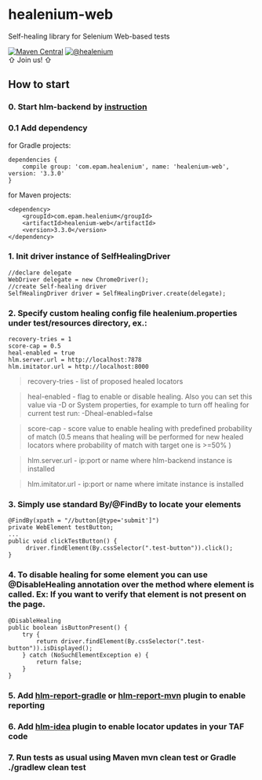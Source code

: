 # healenium-web
Self-healing library for Selenium Web-based tests

[![Maven Central](https://img.shields.io/maven-central/v/com.epam.healenium/healenium-web.svg?label=Maven%20Central)](https://search.maven.org/search?q=g:%22com.epam.healenium%22%20AND%20a:%22healenium-web%22)
 [![@healenium](https://img.shields.io/badge/Telegram-%40healenium-orange.svg)](https://t.me/healenium)<br />
⇧ Join us! ⇧
## How to start

### 0. Start hlm-backend by [instruction](https://github.com/healenium/healenium-backend)

### 0.1 Add dependency

for Gradle projects:
``` 
dependencies {
    compile group: 'com.epam.healenium', name: 'healenium-web', version: '3.3.0'
}
```

for Maven projects:
``` 
<dependency>
	<groupId>com.epam.healenium</groupId>
	<artifactId>healenium-web</artifactId>
	<version>3.3.0</version>
</dependency>
```
### 1. Init driver instance of SelfHealingDriver
``` 
//declare delegate
WebDriver delegate = new ChromeDriver();
//create Self-healing driver
SelfHealingDriver driver = SelfHealingDriver.create(delegate);
 ```
### 2. Specify custom healing config file healenium.properties under test/resources directory, ex.:
``` 
recovery-tries = 1
score-cap = 0.5
heal-enabled = true
hlm.server.url = http://localhost:7878
hlm.imitator.url = http://localhost:8000
 ```
> recovery-tries - list of proposed healed locators

> heal-enabled - flag to enable or disable healing.
Also you can set this value via -D or System properties, for example to turn off healing for current test run: -Dheal-enabled=false

> score-cap - score value to enable healing with predefined probability of match (0.5 means that healing will be performed for new healed locators where probability of match with target one is >=50% )

> hlm.server.url - ip:port or name where hlm-backend instance is installed

> hlm.imitator.url - ip:port or name where imitate instance is installed

### 3. Simply use standard By/@FindBy to locate your elements
```
@FindBy(xpath = "//button[@type='submit']")
private WebElement testButton;
...
public void clickTestButton() {
     driver.findElement(By.cssSelector(".test-button")).click();
}
```
### 4. To disable healing for some element you can use @DisableHealing annotation over the method where element is called. Ex: If you want to verify that element is not present on the page.
```
@DisableHealing
public boolean isButtonPresent() {
    try {
        return driver.findElement(By.cssSelector(".test-button")).isDisplayed();
    } catch (NoSuchElementException e) {
        return false;
    }
}
```
### 5. Add [hlm-report-gradle](https://github.com/healenium/healenium-report-gradle) or [hlm-report-mvn](https://github.com/healenium/healenium-report-mvn) plugin to enable reporting
### 6. Add [hlm-idea](https://github.com/healenium/healenium-idea) plugin to enable locator updates in your TAF code
### 7. Run tests as usual using Maven mvn clean test or Gradle ./gradlew clean test
